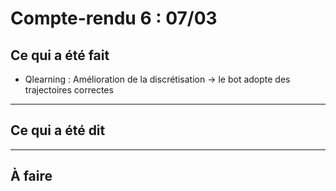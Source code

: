 # Compte-rendu 6 : 07/03

## Ce qui a été fait

- Qlearning : Amélioration de la discrétisation -> le bot adopte des trajectoires correctes

---

## Ce qui a été dit


---

## À faire

